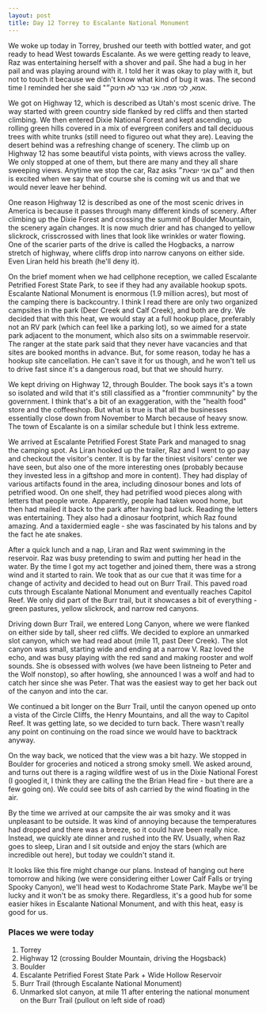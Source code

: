 ```yaml
---
layout: post
title: Day 12 Torrey to Escalante National Monument
---
```


We woke up today in Torrey, brushed our teeth with bottled water, and got ready to head West towards Escalante. As we were getting ready to leave, Raz was entertaining herself with a shover and pail. She had a bug in her pail and was playing around with it. I told her it was okay to play with it, but not to touch it because we didn't know what kind of bug it was. The second time I reminded her she said "אמא, לכי מפה. אני כבר לא תינוק״.

We got on Highway 12, which is described as Utah's most scenic drive. The way started with green country side flanked by red cliffs and then started climbing. We then entered Dixie National Forest and kept ascending, up rolling green hills covered in a mix of evergreen conifers and tall deciduous  trees with white trunks (still need to figureo out what they are). Leaving the desert behind was a refreshing change of scenery. The climb up on Highway 12 has some beautiful vista points, with views across the valley. We only stopped at one of them, but there are many and they all share sweeping views. Anytime we stop the car, Raz asks ״גם אני יוצאת״ and then is excited when we say that of course she is coming wit us and that we would never leave her behind.

One reason Highway 12 is described as one of the most scenic drives in America is because it passes through many different kinds of scenery. After climbing up the Dixie Forest and crossing the summit of Boulder Mountain, the scenery again changes. It is now much drier and has changed to yellow slickrock, crisscrossed with lines that look like wrinkles or water flowing. One of the scarier parts of the drive is called the Hogbacks, a narrow stretch of highway, where cliffs drop into narrow canyons on either side. Even Liran held his breath (he'll deny it).

On the brief moment when we had cellphone reception, we called Escalante Petrified Forest State Park, to see if they had any available hookup spots. Escalante National Monument is enormous (1.9 million acres), but most of the camping there is backcountry. I think I read there are only two organized campsites in the park (Deer Creek and Calf Creek), and both are dry. We decided that with this heat, we would stay at a full hookup place, preferably not an RV park (which can feel like a parking lot), so we aimed for a state park adjacent to the monument, which also sits on a swimmable reservoir. The ranger at the state park said that they never have vacancies and that sites are booked months in advance. But, for some reason, today he has a hookup site cancellation. He can't save it for us though, and he won't tell us to drive fast since it's a dangerous road, but that we should hurry.

We kept driving on Highway 12, through Boulder. The book says it's a town so isolated and wild that it's still classified as a "frontier commnunity" by the government. I think that's a bit of an exaggeration, with the "health food" store and the coffeeshop. But what is true is that all the businesses essentially close down from November to March because of heavy snow. The town of Escalante is on a similar schedule but I think less extreme.

We arrived at Escalante Petrified Forest State Park and managed to snag the camping spot. As Liran hooked up the trailer, Raz and I went to go pay and checkout the visitor's center. It is by far the tiniest visitors' center we have seen, but also one of the more interesting ones (probably because they invested less in a giftshop and more in content). They had display of various artifacts found in the area, including dinosour bones and lots of petrified wood. On one shelf, they had petrified wood pieces along with letters that people wrote. Apparently, people had taken wood home, but then had mailed it back to the park after having bad luck. Reading the letters was entertaining. They also had a dinosaur footprint, which Raz found amazing. And a taxidermied eagle - she was fascinated by his talons and by the fact he ate snakes. 

After a quick lunch and a nap, Liran and Raz went swimming in the reservoir. Raz was busy pretending to swim and putting her head in the water. By the time I got my act together and joined them, there was a strong wind and it started to rain. We took that as our cue that it was time for a change of activity and decided to head out on Burr Trail. This paved road cuts through Escalante National Monument and eventually reaches Capitol Reef. We only did part of the Burr trail, but it showcases a bit of everything - green pastures, yellow slickrock, and narrow red canyons. 

Driving down Burr Trail, we entered Long Canyon, where we were flanked on either side by tall, sheer red cliffs. We decided to explore an unmarked slot canyon, which we had read about (mile 11, past Deer Creek). The slot canyon was small, starting wide and ending at a narrow V. Raz loved the echo, and was busy playing with the red sand and making rooster and wolf sounds. She is obsessed with wolves (we have been listneing to Peter and the Wolf nonstop), so after howling, she announced I was a wolf and had to catch her since she was Peter. That was the easiest way to get her back out of the canyon and into the car.

We continued a bit longer on the Burr Trail, until the canyon opened up onto a vista of the Circle Cliffs, the Henry Mountains, and all the way to Capitol Reef. It was getting late, so we decided to turn back. There wasn't really any point on continuing on the road since we would have to backtrack anyway.

On the way back, we noticed that the view was a bit hazy. We stopped in Boulder for groceries and noticed a strong smoky smell. We asked around, and turns out there is a raging wildfire west of us in the Dixie National Forest (I googled it, I think they are calling the the Brian Head fire - but there are a few going on). We could see bits of ash carried by the wind floating in the air. 

By the time we arrived at our campsite the air was smoky and it was unpleasant to be outside. It was kind of annoying because the temperatures had dropped and there was a breeze, so it could have been really nice. Instead, we quickly ate dinner and rushed into the RV. Usually, when Raz goes to sleep, Liran and I sit outside and enjoy the stars (which are incredible out here), but today we couldn't stand it. 

It looks like this fire might change our plans. Instead of hanging out here tomorrow and hiking (we were considering either Lower Calf Falls or trying Spooky Canyon), we'll head west to Kodachrome State Park. Maybe we'll be lucky and it won't be as smoky there. Regardless, it's a good hub for some easier hikes in Escalante National Monument, and with this heat, easy is good for us. 


### Places we were today
1. Torrey
2. Highway 12 (crossing Boulder Mountain, driving the Hogsback)
3. Boulder
4. Escalante Petrified Forest State Park + Wide Hollow Reservoir
5. Burr Trail (through Escalante National Monument)
6. Unmarked slot canyon, at mile 11 after entering the national monument on the Burr Trail (pullout on left side of road)
